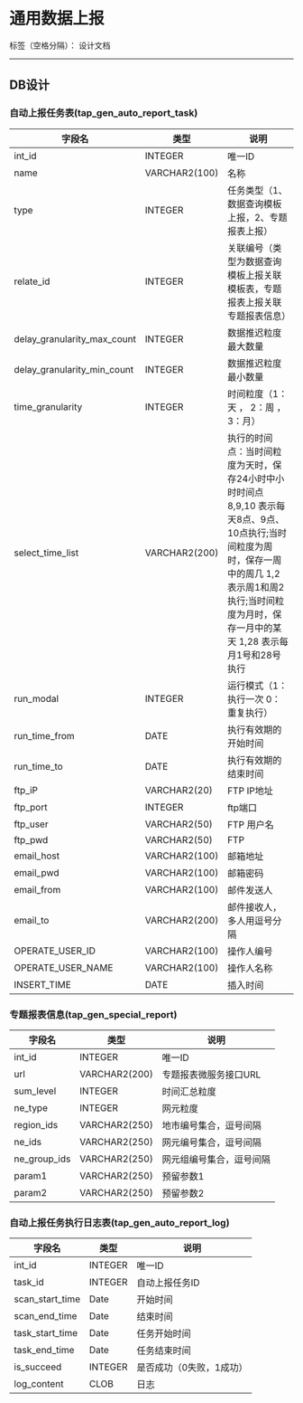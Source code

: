 # 通用数据上报

标签（空格分隔）： 设计文档

---

## DB设计
### 自动上报任务表(tap_gen_auto_report_task)
| 字段名        | 类型   |  说明  |
| --------   | -----  | ----  |
| int_id        |   INTEGER   |   唯一ID   |
| name        |   VARCHAR2(100)   |   名称   |
| type        |   INTEGER   |   任务类型（1、数据查询模板上报，2、专题报表上报）   |
| relate_id         |   INTEGER   |   关联编号（类型为数据查询模板上报关联模板表，专题报表上报关联专题报表信息）   |
| delay_granularity_max_count        |   INTEGER   |   数据推迟粒度最大数量   | 
| delay_granularity_min_count        |   INTEGER   |   数据推迟粒度最小数量   | 
| time_granularity        |   INTEGER   |   时间粒度（1：天 ，  2：周 ，3：月）   |
| select_time_list        |   VARCHAR2(200)   |   执行的时间点：当时间粒度为天时，保存24小时中小时时间点 8,9,10  表示每天8点、9点、10点执行;当时间粒度为周时，保存一周中的周几 1,2   表示周1和周2执行;当时间粒度为月时，保存一月中的某天 1,28 表示每月1号和28号执行   |
| run_modal        |   INTEGER   |   运行模式（1：执行一次  0：重复执行）  |
|  run_time_from        |   DATE   |   执行有效期的开始时间   |
|  run_time_to        |   DATE   |   执行有效期的结束时间   |
|  ftp_iP        |   VARCHAR2(20)   |   FTP IP地址   |
|  ftp_port        |   INTEGER   |   ftp端口   |
|  ftp_user        |   VARCHAR2(50)   |   FTP 用户名   |
|  ftp_pwd        |   VARCHAR2(50)   |   FTP    |
|  email_host        |   VARCHAR2(100)   |   邮箱地址   |
|  email_pwd        |   VARCHAR2(100)   |   邮箱密码   |
|  email_from        |   VARCHAR2(100)   |   邮件发送人   |
|  email_to        |   VARCHAR2(200)   |   邮件接收人，多人用逗号分隔   |
|  OPERATE_USER_ID        |   VARCHAR2(100)   |   操作人编号   |
|  OPERATE_USER_NAME        |   VARCHAR2(100)   |   操作人名称   |
|  INSERT_TIME        |   DATE   |   插入时间   |





### 专题报表信息(tap_gen_special_report)

| 字段名        | 类型   |  说明  |
| --------   | -----  | ----  |
| int_id        |   INTEGER   |   唯一ID   |
| url        |   VARCHAR2(200)   |  专题报表微服务接口URL  |
| sum_level         |   INTEGER   |   时间汇总粒度   |
| ne_type        |   INTEGER   |   网元粒度   |
| region_ids        |   VARCHAR2(250)   |   地市编号集合，逗号间隔   |
| ne_ids        |   VARCHAR2(250)   |   网元编号集合，逗号间隔   |
| ne_group_ids        |   VARCHAR2(250)   |   网元组编号集合，逗号间隔   |
| param1        |   VARCHAR2(250)   |   预留参数1   |
| param2        |   VARCHAR2(250)   |   预留参数2   |
 
 
### 自动上报任务执行日志表(tap_gen_auto_report_log)

| 字段名        | 类型   |  说明  |
| --------   | -----  | ----  |
| int_id        |   INTEGER   |   唯一ID   |
| task_id        |   INTEGER   |   自动上报任务ID   |
| scan_start_time        |   Date   |   开始时间   |
| scan_end_time        |   Date   |   结束时间   |
| task_start_time        |   Date   |   任务开始时间   |
| task_end_time        |   Date   |   任务结束时间   |
| is_succeed        |   INTEGER   |   是否成功（0失败，1成功）   |
| log_content        |   CLOB    |   日志   |

















